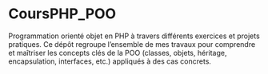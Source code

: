 # CoursPHP_POO
Programmation orienté objet en PHP à travers différents exercices et projets pratiques. Ce dépôt regroupe l’ensemble de mes travaux pour comprendre et maîtriser les concepts clés de la POO (classes, objets, héritage, encapsulation, interfaces, etc.) appliqués à des cas concrets.

